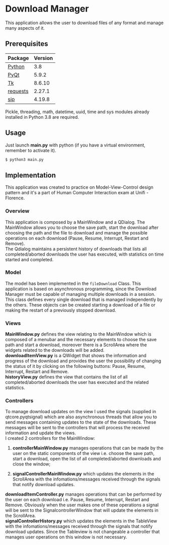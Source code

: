 # Download Manager
This application allows the user to download files of any format and manage many aspects of it.


## Prerequisites
Package | Version
------- | -------
[Python](https://www.python.org) | 3.8
[PyQt](https://www.riverbankcomputing.com/software/pyqt/download5) | 5.9.2
[Tk](https://www.tcl.tk/software/tcltk/8.6.html) | 8.6.10
[requests](https://pypi.org/project/requests/) | 2.27.1
[sip](https://pypi.org/project/sip/4.19.8/) | 4.19.8

Pickle, threading, math, datetime, uuid, time and sys modules already installed in Python 3.8 are required.


## Usage
Just launch **main.py** with python (if you have a virtual environment, remember to activate it).
```bash
$ python3 main.py
```

## Implementation
This application was created to practice on Model-View-Control design pattern and it's a part of Human Computer Interaction exam at Unifi - Florence.

### Overview
This application is composed by a MainWindow and a QDialog.
The MainWindow allows you to choose the save path, start the download after choosing the path and the file to download and manage the possible operations on each download (Pause, Resume, Interrupt, Restart and Remove).   
The Qdialog maintains a persistent history of downloads that lists all completed/aborted downloads the user has executed, with statistics on time started and completed.

### Model
The model has been implemented in the `fileDownload` Class. 
This application is based on asynchronous programming, since the Download Manager must be capable of managing multiple downloads in a session.
This class defines every single download that is managed independently by the others. 
These objects can be created starting a download of a file or making the restart of a previously stopped download.

### Views
**MainWindow.py** defines the view relating to the MainWindow which is composed of a menubar and the necessary elements to choose the save path and start a download, moreover there is a ScrollArea where the widgets related to the downloads will be added.   
**downloadItemView.py** is a QWidget that shows the information and progress of the download and provides the user the possibility of changing the status of it by clicking on the following buttons: Pause, Resume, Interrupt, Restart and Remove.   
**historyView.py** defines the view that contains the list of all completed/aborted downloads the user has executed and the related statistics.  

### Controllers
To manage download updates on the view I used the signals (supplied in qtcore.pyqtsignal) which are also asynchronous threads that allow you to send messages containing updates to the state of the downloads. These messages will be sent to the controllers that will process the received information and update the views.   
I created 2 controllers for the MainWindow: 
    
1. **controllerMainWindow.py** manages operations that can be made by the user on the static components of the view i.e. choose the save path, start a download, open the list of all completed/aborted downloads and close the window;

2. **signalControllerMainWindow.py** which updates the elements in the ScrollArea with the infomations/messages received through the signals that notify download updates.

**downloadItemController.py** manages operations that can be performed by the user on each download i.e. Pause, Resume, Interrupt, Restart and Remove. Obviously when the user makes one of these operations a signal will be sent to the SignalcontrollerWindow that will update the elements in the ScrollArea.  
**signalControllerHistory.py** which updates the elements in the TableView with the infomations/messages received through the signals that notify download updates. Since the Tableview is not changeable a controller that manages user operations on this window is not necessary.  



